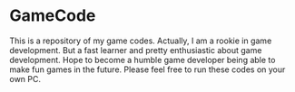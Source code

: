 # GameCode
This is a repository of my game codes.
Actually, I am a rookie in game development. But a fast learner and pretty enthusiastic about game development.
Hope to become a humble game developer being able to make fun games in the future.
Please feel free to run these codes on your own PC.
